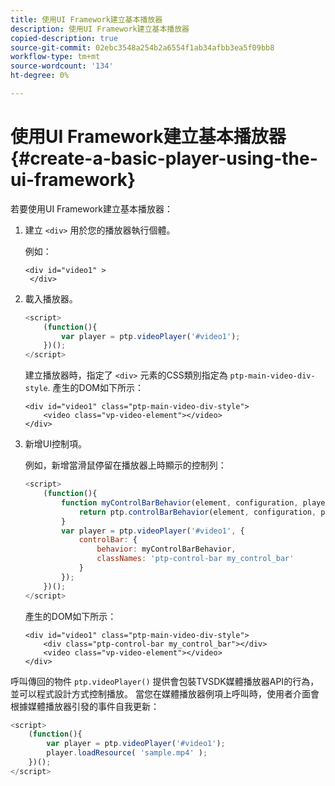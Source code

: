 ```yaml
---
title: 使用UI Framework建立基本播放器
description: 使用UI Framework建立基本播放器
copied-description: true
source-git-commit: 02ebc3548a254b2a6554f1ab34afbb3ea5f09bb8
workflow-type: tm+mt
source-wordcount: '134'
ht-degree: 0%

---
```


# 使用UI Framework建立基本播放器{#create-a-basic-player-using-the-ui-framework}

若要使用UI Framework建立基本播放器：

1. 建立 `<div>` 用於您的播放器執行個體。

   例如：

   ```
   <div id="video1" > 
    </div>
   ```

1. 載入播放器。

   ```js
   <script> 
       (function(){ 
           var player = ptp.videoPlayer('#video1'); 
       })(); 
   </script>
   ```

   建立播放器時，指定了 `<div>` 元素的CSS類別指定為 `ptp-main-video-div-style`. 產生的DOM如下所示：

   ```
   <div id="video1" class="ptp-main-video-div-style"> 
       <video class="vp-video-element"></video> 
   </div>
   ```

1. 新增UI控制項。

   例如，新增當滑鼠停留在播放器上時顯示的控制列：

   ```js
   <script> 
       (function(){ 
           function myControlBarBehavior(element, configuration, player) { 
               return ptp.controlBarBehavior(element, configuration, player); 
           } 
           var player = ptp.videoPlayer('#video1', { 
               controlBar: { 
                   behavior: myControlBarBehavior, 
                   classNames: 'ptp-control-bar my_control_bar' 
               } 
           }); 
       })(); 
   </script>
   ```

   產生的DOM如下所示：

   ```
   <div id="video1" class="ptp-main-video-div-style"> 
       <div class="ptp-control-bar my_control_bar"></div> 
       <video class="vp-video-element"></video> 
   </div>
   ```

呼叫傳回的物件 `ptp.videoPlayer()` 提供會包裝TVSDK媒體播放器API的行為，並可以程式設計方式控制播放。 當您在媒體播放器例項上呼叫時，使用者介面會根據媒體播放器引發的事件自我更新：

```js
<script> 
    (function(){ 
        var player = ptp.videoPlayer('#video1'); 
        player.loadResource( 'sample.mp4' ); 
    })(); 
</script>
```
